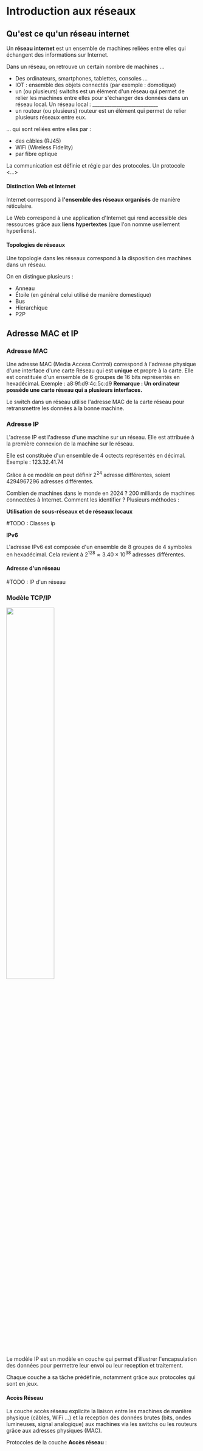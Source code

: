 # Introduction aux réseaux

## Qu'est ce qu'un réseau internet

Un **réseau internet** est un ensemble de machines reliées entre elles qui échangent des informations sur Internet.

Dans un réseau, on retrouve un certain nombre de machines ...

- Des ordinateurs, smartphones, tablettes, consoles ...
- IOT : ensemble des objets connectés (par exemple : domotique)
- un (ou plusieurs) switchs est un élément d'un réseau qui permet de relier les machines entre elles pour s'échanger des données dans un réseau local. Un réseau local : ___________________________
- un routeur (ou plusieurs) routeur est un élément qui permet de relier plusieurs réseaux entre eux.

... qui sont reliées entre elles par :

- des câbles (RJ45)
- WiFi (Wireless Fidelity)
- par fibre optique

La communication est définie et régie par des protocoles. Un protocole <...>

#### Distinction Web et Internet

Internet correspond à **l'ensemble des réseaux organisés** de manière réticulaire.

Le Web correspond à une application d'Internet qui rend accessible des ressources grâce aux **liens hypertextes** (que l'on nomme usellement hyperliens).

#### Topologies de réseaux

Une topologie dans les réseaux correspond à la disposition des machines dans un réseau. 

On en distingue plusieurs : 

- Anneau
- Étoile (en général celui utilisé de manière domestique)
- Bus
- Hierarchique
- P2P

## Adresse MAC et IP

### Adresse MAC

Une adresse MAC (Media Access Control) correspond à l'adresse physique d'une interface d'une carte Réseau qui est **unique** et propre à la carte.
Elle est constituée d'un ensemble de 6 groupes de 16 bits représentés en hexadécimal.
Exemple : a8:9f:d9:4c:5c:d9
**Remarque : Un ordinateur possède une carte réseau qui a plusieurs interfaces.**

Le switch dans un réseau utilise l'adresse MAC de la carte réseau pour retransmettre les données à la bonne machine.

### Adresse IP

L'adresse IP est l'adresse d'une machine sur un réseau. Elle est attribuée à la première connexion de la machine sur le réseau.

Elle est constituée d'un ensemble de 4 octects représentés en décimal.
Exemple : 123.32.41.74

Grâce à ce modèle on peut définir $2^24$ adresse différentes, soient $4 294 967 296$ adresses différentes.

Combien de machines dans le monde en 2024 ? 200 milliards de machines connectées à Internet.
Comment les identifier ? Plusieurs méthodes : 

**Utilisation de sous-réseaux et de réseaux locaux**

 #TODO : Classes ip


**IPv6**

L'adresse IPv6 est composée d'un ensemble de 8 groupes de 4 symboles en hexadécimal.
Cela revient à $2^{128} \approx 3.40 \times 10^{38}$ adresses différentes.

#### Adresse d'un réseau

 #TODO : IP d'un réseau

### Modèle TCP/IP

<img src="Modele_IP.png" align='center' width = 50% />

Le modèle IP est un modèle en couche qui permet d'illustrer l'encapsulation des données pour permettre leur envoi ou leur reception et traitement.

Chaque couche a sa tâche prédéfinie, notamment grâce aux protocoles qui sont en jeux.

#### Accès Réseau

La couche accès réseau explicite la liaison entre les machines de manière physique (câbles, WiFi ...) et  la reception des données brutes (bits, ondes lumineuses, signal analogique) aux machines via les switchs ou les routeurs grâce aux adresses physiques (MAC).

Protocoles de la couche **Accès réseau** :
